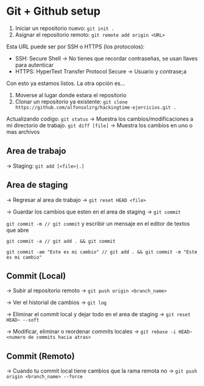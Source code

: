 # Git + Github setup

1. Iniciar un repositorio nuevo: `git init .`
2. Asignar el repositorio remoto: `git remote add origin <URL>`

Esta URL puede ser por SSH o HTTPS (los protocolos):
- SSH: Secure Shell -> No tienes que recordar contraseñas, se usan llaves para autenticar
- HTTPS: HyperText Transfer Protocol Secure -> Usuario y contrase;a

Con esto ya estamos listos. La otra opción es...

1. Moverse al lugar donde estara el repositorio
2. Clonar un repositorio ya existente: `git clone https://github.com/alfonsolzrg/hackingtime-ejercicios.git .`

Actualizando codigo:
`git status` -> Muestra los cambios/modificaciones a mi directorio de trabajo.
`git diff [file]` -> Muestra los cambios en uno o mas archivos

## Area de trabajo

-> Staging: `git add [<file>|.]`

## Area de staging

-> Regresar al area de trabajo -> `git reset HEAD <file>`

-> Guardar los cambios que esten en el area de staging -> `git commit`

 `git commit -m // git commit` y escribir un mensaje en el editor de textos que abre

 `git commit -a // git add . && git commit`

 `git commit -am "Este es mi cambio" // git add . && git commit -m "Este es mi cambio"`

## Commit (Local)

-> Subir al repositorio remoto -> `git push origin <branch_name>`

-> Ver el historial de cambios -> `git log`

-> Eliminar el commit local y dejar todo en el area de staging -> `git reset HEAD~ --soft`

-> Modificar, eliminar o reordenar commits locales -> `git rebase -i HEAD~<numero de commits hacia atras>`

## Commit (Remoto)
-> Cuando tu commit local tiene cambios que la rama remota no -> `git push origin <branch_name> --force`
